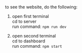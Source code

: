 to see the website,  do the following:

1. open first terminal\
cd to server\
run command: `npm run dev`

2. open second terminal\
cd to dashboard\
run command: `npm start`